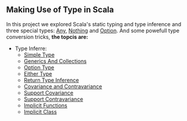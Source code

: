 Making Use of Type in Scala
---------------------------------
In this project we explored Scala's static typing and type inference and three special types: [Any](http://www.scala-lang.org/api/2.12.x/scala/Any.html), [Nothing](http://www.scala-lang.org/api/2.12.x/scala/Nothing.html) and [Option](http://www.scala-lang.org/api/2.12.x/scala/Option.html). And some powefull type conversion tricks,  **the topcis are:**

 * Type Inferre:
    * [Simple Type](https://github.com/robsonoduarte/learn-scala/blob/master/pragmatic-scala/making-use-of-types/src/main/scala/br/com/mystudies/scala/types/TypeInferenceSimpleType.scala)
    * [Generics And Collections](https://github.com/robsonoduarte/learn-scala/blob/master/pragmatic-scala/making-use-of-types/src/main/scala/br/com/mystudies/scala/types/TypeInferenceGenericCollections.scala)
    * [Option Type](https://github.com/robsonoduarte/learn-scala/blob/master/pragmatic-scala/making-use-of-types/src/main/scala/br/com/mystudies/scala/types/OptionType.scala)
    * [Either Type](https://github.com/robsonoduarte/learn-scala/blob/master/pragmatic-scala/making-use-of-types/src/main/scala/br/com/mystudies/scala/types/EitherType.scala)
    * [Return Type Inference](https://github.com/robsonoduarte/learn-scala/blob/master/pragmatic-scala/making-use-of-types/src/main/scala/br/com/mystudies/scala/types/ReturnTypeInference.scala)
    * [Covariance and Contravariance](https://github.com/robsonoduarte/learn-scala/blob/master/pragmatic-scala/making-use-of-types/src/main/scala/br/com/mystudies/scala/types/CovarianceContravariance.scala)
    * [Support Covariance](https://github.com/robsonoduarte/learn-scala/blob/master/pragmatic-scala/making-use-of-types/src/main/scala/br/com/mystudies/scala/types/SupportCovariance.scala)
    * [Support Contravariance](https://github.com/robsonoduarte/learn-scala/blob/master/pragmatic-scala/making-use-of-types/src/main/scala/br/com/mystudies/scala/types/SupportContravariance.scala)
    * [Implicit Functions](https://github.com/robsonoduarte/learn-scala/blob/master/pragmatic-scala/making-use-of-types/src/main/scala/br/com/mystudies/scala/types/ImplicitFunctions.scala)
    * [Implicit Class](https://github.com/robsonoduarte/learn-scala/blob/master/pragmatic-scala/making-use-of-types/src/main/scala/br/com/mystudies/scala/types/ImplicitClass.scala)

